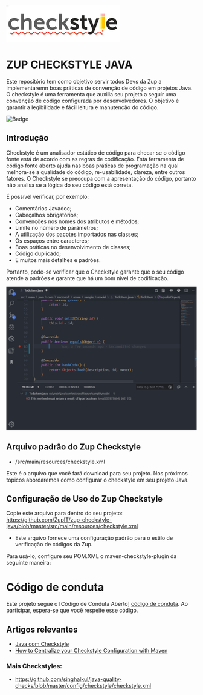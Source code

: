 ![Checkstyle](imgs/checkstyle.png)
# ZUP CHECKSTYLE JAVA
Este repositório tem como objetivo servir todos Devs da Zup a implementaremn boas práticas de convenção de código em projetos Java. 
O checkstyle é uma ferramenta que auxilia seu projeto a seguir uma convenção de código configurada por desenvolvedores. 
O objetivo é garantir a legibilidade e fácil leitura e manutenção do código.

![Badge](https://img.shields.io/static/v1?label=java&message=checked&color=green&style=for-the-badge&logo=java)

## Introdução
Checkstyle é um analisador estático de código para checar se o código fonte está de acordo com as regras de codificação. Esta ferramenta de código fonte aberto ajuda nas boas práticas de programação na qual melhora-se a qualidade do código, re-usabilidade, clareza, entre outros fatores. O Checkstyle se preocupa com a apresentação do código, portanto não analisa se a lógica do seu código está correta.

É possível verificar, por exemplo:

- Comentários Javadoc;
- Cabeçalhos obrigatórios;
- Convenções nos nomes dos atributos e métodos;
- Limite no número de parâmetros;
- A utilização dos pacotes importados nas classes;
- Os espaços entre caracteres;
- Boas práticas no desenvolvimento de classes;
- Código duplicado;
- E muitos mais detalhes e padrões.

Portanto, pode-se verificar que o Checkstyle garante que o seu código atende a padrões e garante que há um bom nível de codificação.

![Todo](imgs/todo-checkstyle.gif)


## Arquivo padrão do Zup Checkstyle
- /src/main/resources/checkstyle.xml

Este é o arquivo que você fará download para seu projeto. Nos próximos tópicos abordaremos como configurar o checkstyle em seu projeto Java.
 
 

## Configuração de Uso do Zup Checkstyle

Copie este arquivo para dentro do seu projeto:
https://github.com/ZupIT/zup-checkstyle-java/blob/master/src/main/resources/checkstyle.xml

- Este arquivo fornece uma configuração padrão para o estilo de verificação de códigos da Zup.

Para usá-lo, configure seu POM.XML o maven-checkstyle-plugin da seguinte maneira:



# Código de conduta
Este projeto segue o [Código de Conduta Aberto] [código de conduta]. Ao participar, espera-se que você respeite esse código.

[código de conduta]: https://github.com/klyff/zup-code-of-conduct/blob/master/code-of-conduct.md

## Artigos relevantes

 - [Java com Checkstyle](https://www.devmedia.com.br/java-com-checkstyle/26043)
 - [How to Centralize your Checkstyle Configuration with Maven](https://codeburst.io/how-to-centralize-your-checkstyle-configuration-with-maven-7575eacd7295)


### Mais Checkstyles:
- https://github.com/singhalkul/java-quality-checks/blob/master/config/checkstyle/checkstyle.xml
